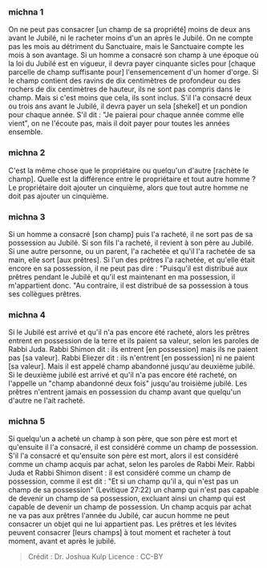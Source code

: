 
### michna 1
On ne peut pas consacrer [un champ de sa propriété] moins de deux ans avant le Jubilé, ni le racheter moins d'un an après le Jubilé. On ne compte pas les mois au détriment du Sanctuaire, mais le Sanctuaire compte les mois à son avantage. Si un homme a consacré son champ à une époque où la loi du Jubilé est en vigueur, il devra payer cinquante sicles pour [chaque parcelle de champ suffisante pour] l'ensemencement d'un homer d'orge. Si le champ contient des ravins de dix centimètres de profondeur ou des rochers de dix centimètres de hauteur, ils ne sont pas compris dans le champ. Mais si c'est moins que cela, ils sont inclus. S'il l'a consacré deux ou trois ans avant le Jubilé, il devra payer un sela [shekel] et un pondion pour chaque année. S'il dit : "Je paierai pour chaque année comme elle vient", on ne l'écoute pas, mais il doit payer pour toutes les années ensemble.

### michna 2
C'est la même chose que le propriétaire ou quelqu'un d'autre [rachète le champ]. Quelle est la différence entre le propriétaire et tout autre homme ? Le propriétaire doit ajouter un cinquième, alors que tout autre homme ne doit pas ajouter un cinquième.

### michna 3
Si un homme a consacré [son champ] puis l'a racheté, il ne sort pas de sa possession au Jubilé. Si son fils l'a racheté, il revient à son père au Jubilé. Si une autre personne, ou un parent, l'a rachetée et qu'il l'a rachetée de sa main, elle sort [aux prêtres]. Si l'un des prêtres l'a rachetée, et qu'elle était encore en sa possession, il ne peut pas dire : "Puisqu'il est distribué aux prêtres pendant le Jubilé et qu'il est maintenant en ma possession, il m'appartient donc. "Au contraire, il est distribué de sa possession à tous ses collègues prêtres.

### michna 4
Si le Jubilé est arrivé et qu'il n'a pas encore été racheté, alors les prêtres entrent en possession de la terre et ils paient sa valeur, selon les paroles de Rabbi Juda. Rabbi Shimon dit : ils entrent [en possession] mais ils ne paient pas [sa valeur]. Rabbi Eliezer dit : ils n'entrent [en possession] ni ne paient [sa valeur]. Mais il est appelé champ abandonné jusqu'au deuxième jubilé. Si le deuxième jubilé est arrivé et qu'il n'a pas encore été racheté, on l'appelle un "champ abandonné deux fois" jusqu'au troisième jubilé. Les prêtres n'entrent jamais en possession du champ avant que quelqu'un d'autre ne l'ait racheté.

### michna 5
Si quelqu'un a acheté un champ à son père, que son père est mort et qu'ensuite il l'a consacré, il est considéré comme un champ de possession. S'il l'a consacré et qu'ensuite son père est mort, alors il est considéré comme un champ acquis par achat, selon les paroles de Rabbi Meir. Rabbi Juda et Rabbi Shimon disent : il est considéré comme un champ de possession, comme il est dit : "Et si un champ qu'il a, qui n'est pas un champ de sa possession" (Levitique 27:22) un champ qui n'est pas capable de devenir un champ de sa possession, excluant ainsi un champ qui est capable de devenir un champ de possession. Un champ acquis par achat ne va pas aux prêtres l'année du Jubilé, car aucun homme ne peut consacrer un objet qui ne lui appartient pas. Les prêtres et les lévites peuvent consacrer [leurs champs] à tout moment et racheter à tout moment, avant et après le jubilé.

>Crédit : Dr. Joshua Kulp
>Licence : CC-BY